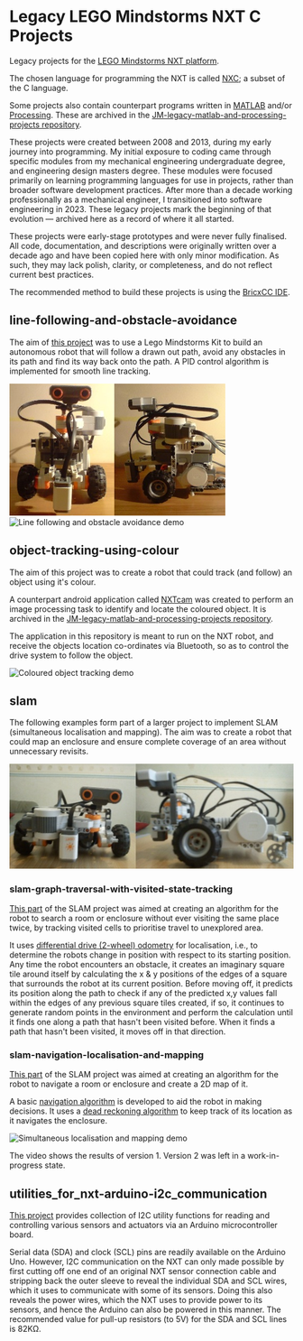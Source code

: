 # Legacy LEGO Mindstorms NXT C Projects

Legacy projects for the [LEGO Mindstorms NXT platform](https://en.wikipedia.org/wiki/Lego_Mindstorms_NXT).

The chosen language for programming the NXT is called [NXC](https://bricxcc.sourceforge.net/nbc/nxcdoc/nxcapi/intro.html); a subset of the C language.

Some projects also contain counterpart programs written in [MATLAB](https://www.mathworks.com/products/matlab.html) and/or [Processing](https://processing.org). These are archived in the [JM-legacy-matlab-and-processing-projects repository](https://github.com/jo3-tech/JM-legacy-matlab-and-processing-projects).

These projects were created between 2008 and 2013, during my early journey into programming. My initial exposure to coding came through specific modules from my mechanical engineering undergraduate degree, and engineering design masters degree. These modules were focused primarily on learning programming languages for use in projects, rather than broader software development practices. After more than a decade working professionally as a mechanical engineer, I transitioned into software engineering in 2023. These legacy projects mark the beginning of that evolution — archived here as a record of where it all started.

These projects were early-stage prototypes and were never fully finalised. All code, documentation, and descriptions were originally written over a decade ago and have been copied here with only minor modification. As such, they may lack polish, clarity, or completeness, and do not reflect current best practices.

The recommended method to build these projects is using the [BricxCC IDE](https://bricxcc.sourceforge.net).

## line-following-and-obstacle-avoidance

The aim of [this project](line-following-and-obstacle-avoidance/line-following-and-obstacle-avoidance.nxc) was to use a Lego Mindstorms Kit to build an autonomous robot that will follow a drawn out path, avoid any obstacles in its path and find its way back onto the path. A PID control algorithm is implemented for smooth line tracking.

![Line following NXT robot](documentation/line-following-and-obstacle-avoidance-nxt-robot.jpg)
![Line following and obstacle avoidance demo](documentation/line-following-using-pid-control-and-obstacle-avoidance.gif)

## object-tracking-using-colour

The aim of this project was to create a robot that could track (and follow) an object using it's colour.

A counterpart android application called [NXTcam](https://github.com/jo3-tech/JM-legacy-matlab-and-processing-projects/tree/main/nxtcam-android) was created to perform an image processing task to identify and locate the coloured object. It is archived in the [JM-legacy-matlab-and-processing-projects repository](https://github.com/jo3-tech/JM-legacy-matlab-and-processing-projects).

The application in this repository is meant to run on the NXT robot, and receive the objects location co-ordinates via Bluetooth, so as to control the drive system to follow the object.

![Coloured object tracking demo](documentation/object-tracking-using-colour.gif)

## slam

The following examples form part of a larger project to implement SLAM (simultaneous localisation and mapping). The aim was to create a robot that could map an enclosure and ensure complete coverage of an area without unnecessary revisits.

![SLAM NXT robot](documentation/slam-nxt-robot.jpg)

### slam-graph-traversal-with-visited-state-tracking

[This part](slam-graph-traversal-with-visited-state-tracking/slam-graph-traversal-with-visited-state-tracking.nxc) of the SLAM project was aimed at creating an algorithm for the robot to search a room or enclosure without ever visiting the same place twice, by tracking visited cells to prioritise travel to unexplored area.

It uses [differential drive (2-wheel) odometry](documentation/slam-localisation-algorithm.pdf) for localisation, i.e., to determine the robots change in position with respect to its starting position. Any time the robot encounters an obstacle, it creates an imaginary square tile around itself by calculating the x & y positions of the edges of a square that surrounds the robot at its current position. Before moving off, it predicts its position along the path to check if any of the predicted x,y values fall within the edges of any previous square tiles created, if so, it continues to generate random points in the environment and perform the calculation until it finds one along a path that hasn't been visited before. When it finds a path that hasn't been visited, it moves off in that direction.

### slam-navigation-localisation-and-mapping

[This part](slam-navigation-localisation-and-mapping) of the SLAM project was aimed at creating an algorithm for the robot to navigate a room or enclosure and create a 2D map of it.

A basic [navigation algorithm](documentation/slam-navigation-algorithm.pdf) is developed to aid the robot in making decisions. It uses a [dead reckoning algorithm](documentation/slam-localisation-and-mapping-using-dead-reckoning.pdf) to keep track of its location as it navigates the enclosure.

![Simultaneous localisation and mapping demo](documentation/slam-navigation-localisation-and-mapping.gif)

The video shows the results of version 1. Version 2 was left in a work-in-progress state.

## utilities_for_nxt-arduino-i2c_communication

[This project](utilities-for-nxt-arduino-i2c-communication/utilities-for-nxt-arduino-i2c-communication.nxc) provides collection of I2C utility functions for reading and controlling various sensors and actuators via an Arduino microcontroller board.

Serial data (SDA) and clock (SCL) pins are readily available on the Arduino Uno. However, I2C communication on the NXT can only made possible by first cutting off one end of an original NXT sensor connection cable and stripping back the outer sleeve to reveal the individual SDA and SCL wires, which it uses to communicate with some of its sensors. Doing this also reveals the power wires, which the NXT uses to provide power to its sensors, and hence the Arduino can also be powered in this manner. The recommended value for pull-up resistors (to 5V) for the SDA and SCL lines is 82KΩ.
